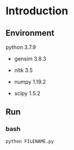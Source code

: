 # Introduction

## Environment

python 3.7.9

- gensim 3.8.3

- nltk 3.5

- numpy 1.19.2

- scipy 1.5.2

## Run

### bash

``` bash
python FILENAME.py
```
